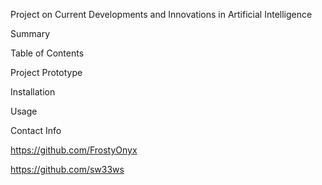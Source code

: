 Project on Current Developments and Innovations in Artificial Intelligence

Summary

Table of Contents

Project Prototype

Installation

Usage

Contact Info

https://github.com/FrostyOnyx

https://github.com/sw33ws


